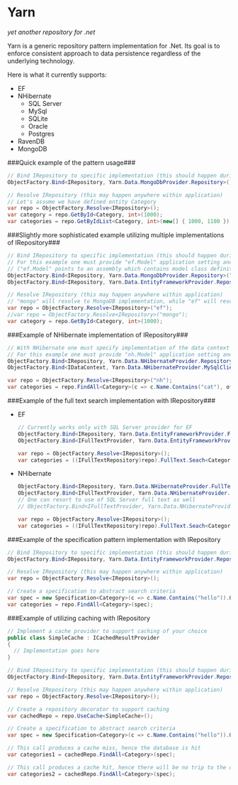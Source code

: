 Yarn
====
*yet another repository for .net*

Yarn is a generic repository pattern implementation for .Net.
Its goal is to enforce consistent approach to data persistence regardless of the underlying technology.

Here is what it currently supports:
- EF
- NHibernate
  - SQL Server
  - MySql
  - SQLite
  - Oracle
  - Postgres
- RavenDB
- MongoDB

###Quick example of the pattern usage###

```c#
// Bind IRepository to specific implementation (this should happen during application startup)
ObjectFactory.Bind<IRepository, Yarn.Data.MongoDbProvider.Repository>();

// Resolve IRepository (this may happen anywhere within application)
// Let's assume we have defined entity Category
var repo = ObjectFactory.Resolve<IRepository>();
var category = repo.GetById<Category, int>(1000);
var categories = repo.GetByIdList<Category, int>(new[] { 1000, 1100 });
```

###Slightly more sophisticated example utilizing multiple implementations of IRepository###

```c#
// Bind IRepository to specific implementation (this should happen during application startup)
// For this example one must provide "ef.Model" application setting and "ef.Connection" connection string setting
// ("ef.Model" points to an assembly which contains model class definition)
ObjectFactory.Bind<IRepository, Yarn.Data.MongoDbProvider.Repository>("mongo");
ObjectFactory.Bind<IRepository, Yarn.Data.EntityFrameworkProvider.Repository>("ef");

// Resolve IRepository (this may happen anywhere within application)
// "mongo" will resolve to MongoDB implementation, while "ef" will resolve to EF implementation
var repo = ObjectFactory.Resolve<IRepository>("ef");
//var repo = ObjectFactory.Resolve<IRepository>("mongo");
var category = repo.GetById<Category, int>(1000);
```

###Example of NHibernate implementation of IRepository###

```c#
// With NHibernate one must specify implementation of the data context to be used with repository
// For this example one must provide "nh.Model" application setting and "nh.Connection" connection string setting
ObjectFactory.Bind<IRepository, Yarn.Data.NHibernateProvider.Repository>("nh");
ObjectFactory.Bind<IDataContext, Yarn.Data.NHibernateProvider.MySqlClient.MySqlDataContext>("nh");

var repo = ObjectFactory.Resolve<IRepository>("nh");
var categories = repo.FindAll<Category>(c => c.Name.Contains("cat"), offset: 50, limit: 10);
```

###Example of the full text search implementation with IRepository###

- EF

  ```c#
  // Currently works only with SQL Server provider for EF
  ObjectFactory.Bind<IRepository, Yarn.Data.EntityFrameworkProvider.FullTextRepository>();
  ObjectFactory.Bind<IFullTextProvider, Yarn.Data.EntityFrameworkProvider.SqlClient.SqlFullTextProvider>();
  
  var repo = ObjectFactory.Resolve<IRepository>();
  var categories = ((IFullTextRepository)repo).FullText.Seach<Category>("hello world");
  ```

- NHibernate

  ```c#
  ObjectFactory.Bind<IRepository, Yarn.Data.NHibernateProvider.FullTextRepository>();
  ObjectFactory.Bind<IFullTextProvider, Yarn.Data.NHibernateProvider.LuceneClient.LuceneFullTextProvider>();
  // One can resort to use of SQL Server full text as well
  // ObjectFactory.Bind<IFullTextProvider, Yarn.Data.NHibernateProvider.SqlClient.SqlFullTextProvider>();
  
  var repo = ObjectFactory.Resolve<IRepository>();
  var categories = ((IFullTextRepository)repo).FullText.Seach<Category>("hello world");
  ```
  
###Example of the specification pattern implementation with IRepository

```c#
// Bind IRepository to specific implementation (this should happen during application startup)
ObjectFactory.Bind<IRepository, Yarn.Data.EntityFrameworkProvider.Repository>();

// Resolve IRepository (this may happen anywhere within application)
var repo = ObjectFactory.Resolve<IRepository>();

// Create a specification to abstract search criteria
var spec = new Specification<Category>(c => c.Name.Contains("hello")).Or(c => c.Name.Contains("world"));
var categories = repo.FindAll<Category>(spec);
```

###Example of utilizing caching with IRepository

```c#
// Implement a cache provider to support caching of your choice
public class SimpleCache : ICachedResultProvider
{
  // Implementation goes here
}

// Bind IRepository to specific implementation (this should happen during application startup)
ObjectFactory.Bind<IRepository, Yarn.Data.EntityFrameworkProvider.Repository>();

// Resolve IRepository (this may happen anywhere within application)
var repo = ObjectFactory.Resolve<IRepository>();

// Create a repository decorator to support caching
var cachedRepo = repo.UseCache<SimpleCache>();

// Create a specification to abstract search criteria
var spec = new Specification<Category>(c => c.Name.Contains("hello")).Or(c => c.Name.Contains("world"));

// This call produces a cache miss, hence the database is hit
var categories1 = cachedRepo.FindAll<Category>(spec);

// This call produces a cache hit, hence there will be no trip to the database
var categories2 = cachedRepo.FindAll<Category>(spec);
```
